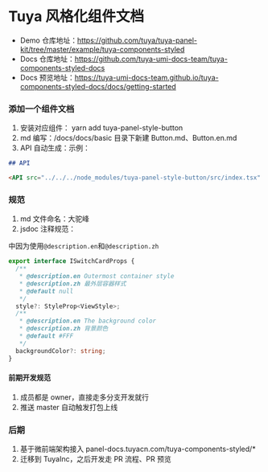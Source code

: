 # Tuya 风格化组件文档

- Demo 仓库地址：https://github.com/tuya/tuya-panel-kit/tree/master/example/tuya-components-styled
- Docs 仓库地址：https://github.com/tuya-umi-docs-team/tuya-components-styled-docs
- Docs 预览地址：https://tuya-umi-docs-team.github.io/tuya-components-styled-docs/docs/getting-started

### 添加一个组件文档

1. 安装对应组件： yarn add tuya-panel-style-button
2. md 编写：/docs/docs/basic 目录下新建 Button.md、Button.en.md
3. API 自动生成：示例：

```md
## API

<API src="../../../node_modules/tuya-panel-style-button/src/index.tsx" exports='["ClassicButton","NordicButton","AcrylicButton","PaintButton"]'></API>
```

### 规范

1. md 文件命名：大驼峰
2. jsdoc 注释规范：

中因为使用`@description.en`和`@description.zh`

```ts
export interface ISwitchCardProps {
  /**
   * @description.en Outermost container style
   * @description.zh 最外层容器样式
   * @default null
   */
  style?: StyleProp<ViewStyle>;
  /**
   * @description.en The background color
   * @description.zh 背景颜色
   * @default #FFF
   */
  backgroundColor?: string;
}
```

#### 前期开发规范

1. 成员都是 owner，直接走多分支开发就行
2. 推送 master 自动触发打包上线

### 后期

1. 基于微前端架构接入 panel-docs.tuyacn.com/tuya-components-styled/\*
2. 迁移到 TuyaInc，之后开发走 PR 流程、PR 预览
